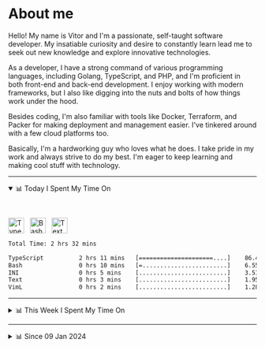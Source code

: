 # About me

Hello! My name is Vitor and I'm a passionate, self-taught software developer. My insatiable curiosity and desire to constantly learn lead me to seek out new knowledge and explore innovative technologies.

As a developer, I have a strong command of various programming languages, including Golang, TypeScript, and PHP, and I'm proficient in both front-end and back-end development. I enjoy working with modern frameworks, but I also like digging into the nuts and bolts of how things work under the hood.

Besides coding, I'm also familiar with tools like Docker, Terraform, and Packer for making deployment and management easier. I've tinkered around with a few cloud platforms too.

Basically, I'm a hardworking guy who loves what he does. I take pride in my work and always strive to do my best. I'm eager to keep learning and making cool stuff with technology.

---

<!-- ## 📊 Today I Spent My Time On -->

<details open>
<summary>📊 Today I Spent My Time On</summary>

&nbsp;

<!--DEVTIMER:TODAY:START-->
<img align="center" width="32px" src="https://cdn.simpleicons.org/typescript/3178C6" alt="TypeScript" />&nbsp;&nbsp;&nbsp;<img align="center" width="32px" src="https://cdn.simpleicons.org/gnubash/fff" alt="Bash" />&nbsp;&nbsp;&nbsp;<img align="center" width="32px" src="https://cdn.simpleicons.org/academia/fff" alt="Text" />&nbsp;&nbsp;&nbsp;

```txt
Total Time: 2 hrs 32 mins

TypeScript          2 hrs 11 mins   [=====================....]    86.45 %
Bash                0 hrs 10 mins   [=........................]    6.55 %
INI                 0 hrs 5 mins    [.........................]    3.51 %
Text                0 hrs 3 mins    [.........................]    1.95 %
VimL                0 hrs 2 mins    [.........................]    1.28 %
```

<!--DEVTIMER:TODAY:END-->

</details>

---
<details>
<summary>📊 This Week I Spent My Time On</summary>

&nbsp;

<!--DEVTIMER:WEEK:START-->
<img align="center" width="32px" src="https://cdn.simpleicons.org/typescript/3178C6" alt="TypeScript" />&nbsp;&nbsp;&nbsp;<img align="center" width="32px" src="https://cdn.simpleicons.org/gnubash/fff" alt="Bash" />&nbsp;&nbsp;&nbsp;<img align="center" width="32px" src="https://cdn.simpleicons.org/go/00ADD8" alt="Go" />&nbsp;&nbsp;&nbsp;<img align="center" width="32px" src="https://cdn.simpleicons.org/carrd/fff" alt="JSON" />&nbsp;&nbsp;&nbsp;<img align="center" width="32px" src="https://cdn.simpleicons.org/markdown/fff" alt="Markdown" />&nbsp;&nbsp;&nbsp;<img align="center" width="32px" src="https://cdn.simpleicons.org/academia/fff" alt="Text" />&nbsp;&nbsp;&nbsp;<img align="center" width="32px" src="https://cdn.simpleicons.org/html5/E34F26" alt="HTML" />&nbsp;&nbsp;&nbsp;

```txt
Total Time: 9 hrs 59 mins

TypeScript          7 hrs 46 mins   [===================......]    77.92 %
VimL                0 hrs 49 mins   [==.......................]    8.24 %
Bash                0 hrs 31 mins   [=........................]    5.17 %
Go                  0 hrs 16 mins   [.........................]    2.70 %
JSON                0 hrs 12 mins   [.........................]    1.97 %
Markdown            0 hrs 10 mins   [.........................]    1.73 %
Text                0 hrs 6 mins    [.........................]    0.94 %
INI                 0 hrs 5 mins    [.........................]    0.89 %
HTML                0 hrs 2 mins    [.........................]    0.34 %
```

<!--DEVTIMER:WEEK:END-->
</details>

---


<details>
<summary>📊 Since 09 Jan 2024</summary>

&nbsp;

<!--DEVTIMER::START-->
<img align="center" width="32px" src="https://cdn.simpleicons.org/typescript/3178C6" alt="TypeScript" />&nbsp;&nbsp;&nbsp;<img align="center" width="32px" src="https://cdn.simpleicons.org/vuedotjs/4FC08D" alt="Vue" />&nbsp;&nbsp;&nbsp;<img align="center" width="32px" src="https://cdn.simpleicons.org/go/00ADD8" alt="Go" />&nbsp;&nbsp;&nbsp;<img align="center" width="32px" src="https://cdn.simpleicons.org/carrd/fff" alt="JSON" />&nbsp;&nbsp;&nbsp;<img align="center" width="32px" src="https://cdn.simpleicons.org/gnubash/fff" alt="Bash" />&nbsp;&nbsp;&nbsp;<img align="center" width="32px" src="https://cdn.simpleicons.org/python/3776AB" alt="Python" />&nbsp;&nbsp;&nbsp;<img align="center" width="32px" src="https://cdn.simpleicons.org/javascript/F7DF1E" alt="JavaScript" />&nbsp;&nbsp;&nbsp;<img align="center" width="32px" src="https://cdn.simpleicons.org/markdown/fff" alt="Markdown" />&nbsp;&nbsp;&nbsp;<img align="center" width="32px" src="https://cdn.simpleicons.org/yaml/fff" alt="YAML" />&nbsp;&nbsp;&nbsp;<img align="center" width="32px" src="https://cdn.simpleicons.org/html5/E34F26" alt="HTML" />&nbsp;&nbsp;&nbsp;<img align="center" width="32px" src="https://cdn.simpleicons.org/academia/fff" alt="Text" />&nbsp;&nbsp;&nbsp;<img align="center" width="32px" src="https://cdn.simpleicons.org/css3/1572B6" alt="CSS" />&nbsp;&nbsp;&nbsp;<img align="center" width="32px" src="https://cdn.simpleicons.org/php/777BB4" alt="PHP" />&nbsp;&nbsp;&nbsp;

```txt
Total Time: 245 hrs 46 mins

TypeScript          127 hrs 5 mins  [============.............]    51.71 %
Vue                 30 hrs 2 mins   [===......................]    12.22 %
Go                  23 hrs 14 mins  [==.......................]    9.45 %
JSON                12 hrs 3 mins   [=........................]    4.90 %
Bash                11 hrs 20 mins  [=........................]    4.61 %
Python              9 hrs 11 mins   [.........................]    3.73 %
JavaScript          6 hrs 6 mins    [.........................]    2.48 %
Markdown            5 hrs 35 mins   [.........................]    2.27 %
YAML                5 hrs 3 mins    [.........................]    2.06 %
SCSS                3 hrs 9 mins    [.........................]    1.28 %
Docker              2 hrs 48 mins   [.........................]    1.14 %
HTML                1 hrs 39 mins   [.........................]    0.67 %
SQL                 1 hrs 10 mins   [.........................]    0.48 %
VimL                0 hrs 49 mins   [.........................]    0.33 %
Nginx               0 hrs 29 mins   [.........................]    0.19 %
INI                 0 hrs 20 mins   [.........................]    0.14 %
XML                 0 hrs 20 mins   [.........................]    0.14 %
Text                0 hrs 17 mins   [.........................]    0.12 %
CSS                 0 hrs 13 mins   [.........................]    0.09 %
TSX                 0 hrs 9 mins    [.........................]    0.06 %
PHP                 0 hrs 7 mins    [.........................]    0.05 %
Sass                0 hrs 1 mins    [.........................]    0.01 %
```

<!--DEVTIMER::END-->

</details>
